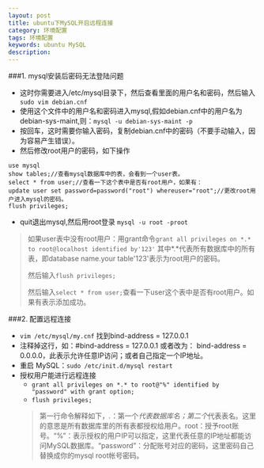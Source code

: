 ```yaml
---
layout: post
title: ubuntu下MySQL开启远程连接
category: 环境配置
tags: 环境配置
keywords: ubuntu MySQL
description: 
---
```


###1. mysql安装后密码无法登陆问题
- 这时你需要进入/etc/mysql目录下，然后查看里面的用户名和密码，然后输入`sudo vim debian.cnf  `
- 使用这个文件中的用户名和密码进入mysql,假如debian.cnf中的用户名为debian-sys-maint,则：`mysql -u debian-sys-maint -p `
- 按回车，这时需要你输入密码，复制debian.cnf中的密码（不要手动输入，因为容易产生错误）。
- 然后修改root用户的密码，如下操作

```
use mysql
show tables;//查看mysql数据库中的表，会看到一个user表。
select * from user;//查看一下这个表中是否有root用户，如果有：
update user set password=password("root") whereuser="root";//更改root用户进入mysql的密码。
flush privileges;
```
- quit退出mysql,然后用root登录 `mysql -u root -proot `

> 如果user表中没有root用户：用grant命令`grant all privileges on *.* to root@localhost identified by'123'`
其中*.*代表所有数据库中的所有表，即database name.your table'123'表示为root用户的密码。
>
>然后输入`flush privileges;`
>
>然后输入`select * from user;`查看一下user这个表中是否有root用户。如果有表示添加成功。

###2. 配置远程连接
- `vim /etc/mysql/my.cnf` 找到bind-address = 127.0.0.1
- 注释掉这行，如：#bind-address = 127.0.0.1 或者改为： bind-address = 0.0.0.0，此表示允许任意IP访问；或者自己指定一个IP地址。
- 重启 MySQL：`sudo /etc/init.d/mysql restart`
- 授权用户能进行远程连接 
  - `grant all privileges on *.* to root@"%" identified by "password" with grant option;`
  - `flush privileges;`
  > 第一行命令解释如下，*.*：第一个*代表数据库名；第二个*代表表名。这里的意思是所有数据库里的所有表都授权给用户。root：授予root账号。“%”：表示授权的用户IP可以指定，这里代表任意的IP地址都能访问MySQL数据库。“password”：分配账号对应的密码，这里密码自己替换成你的mysql root帐号密码。
